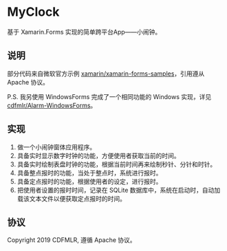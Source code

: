 # MyClock

基于 Xamarin.Forms 实现的简单跨平台App——小闹钟。

## 说明

部分代码来自微软官方示例 [xamarin/xamarin-forms-samples](https://github.com/xamarin/xamarin-forms-samples)，引用遵从 Apache 协议。

P.S. 我另使用 WindowsForms 完成了一个相同功能的 Windows 实现，详见 [cdfmlr/Alarm-WindowsForms](https://github.com/cdfmlr/Alarm-WindowsForms)。

## 实现

1. 做一个小闹钟窗体应用程序。
2. 具备实时显示数字时钟的功能，方便使用者获取当前的时间。
3. 具备实时绘制表盘时钟的功能，根据当前时间再来绘制秒针、分针和时针。
4. 具备整点报时的功能，当处于整点时，系统进行报时。
5. 具备定点报时的功能，根据使用者的设定，进行报时。
6. 把使用者设置的报时时间，记录在 SQLite 数据库中，系统在启动时，自动加载该文本文件以便获取定点报时的时间。

## 协议

Copyright 2019 CDFMLR, 遵循 Apache 协议。
